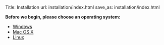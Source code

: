 Title: Installation
url: installation/index.html
save_as: installation/index.html

**Before we begin, please choose an operating system:**

  - [Windows]({filename}/pages/installation/windows/landing.md)
  - [Mac OS X]({filename}/pages/installation/osx/landing.md)
  - [Linux]({filename}/pages/installation/linux/landing.md)
